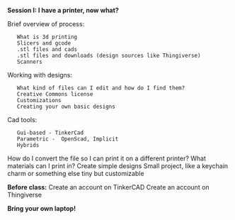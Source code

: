**Session I: I have a printer, now what?**

Brief overview of process:

`   What is 3d printing`\
`   Slicers and gcode`\
`   .stl files and cads`\
`   .stl files and downloads (design sources like Thingiverse)`\
`   Scanners`

Working with designs:

`   What kind of files can I edit and how do I find them?`\
`   Creative Commons license`\
`   Customizations`\
`   Creating your own basic designs`

Cad tools:

`   Gui-based - TinkerCad`\
`   Parametric -  OpenScad, Implicit`\
`   Hybrids`

How do I convert the file so I can print it on a different printer? What
materials can I print in? Create simple designs Small project, like a
keychain charm or something else tiny but customizable

**Before class:** Create an account on TinkerCAD Create an account on
Thingiverse

**Bring your own laptop!**
